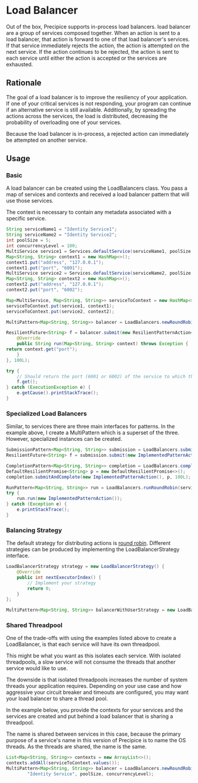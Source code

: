 # Load Balancer

Out of the box, Precipice supports in-process load balancers. load balancer are a group of services composed together. When an action is sent to a load balancer, that action is forward to one of that load balancer's services. If that service immediately rejects the action, the action is attempted on the next service. If the action continues to be rejected, the action is sent to each service until either the action is accepted or the services are exhausted.

## Rationale

The goal of a load balancer is to improve the resiliency of your application. If one of your critical services is not responding, your program can continue if an alternative service is still available. Additionally, by spreading the actions across the services, the load is distributed, decreasing the probability of overloading one of your services.

Because the load balancer is in-process, a rejected action can immediately be attempted on another service.

## Usage

### Basic

A load balancer can be created using the LoadBalancers class. You pass a map of services and contexts and received a load balancer pattern that will use those services.

The context is necessary to contain any metadata associated with a specific service. 

```java
String serviceName1 = "Identity Service1";
String serviceName2 = "Identity Service2";
int poolSize = 5;
int concurrencyLevel = 100;
MultiService service1 = Services.defaultService(serviceName1, poolSize, concurrencyLevel);
Map<String, String> context1 = new HashMap<>();
context1.put("address", "127.0.0.1");
context1.put("port", "6001");
MultiService service2 = Services.defaultService(serviceName2, poolSize, concurrencyLevel);
Map<String, String> context2 = new HashMap<>();
context2.put("address", "127.0.0.1");
context2.put("port", "6002");

Map<MultiService, Map<String, String>> serviceToContext = new HashMap<>();
serviceToContext.put(service1, context1);
serviceToContext.put(service2, context2);

MultiPattern<Map<String, String>> balancer = LoadBalancers.newRoundRobin(serviceToContext);

ResilientFuture<String> f = balancer.submit(new ResilientPatternAction<String, Map<String, String>>() {
    @Override
    public String run(Map<String, String> context) throws Exception {
return context.get("port");
    }
}, 100L);

try {
    // Should return the port (6001 or 6002) of the service to which the action was sent
    f.get();
} catch (ExecutionException e) {
    e.getCause().printStackTrace();
}
```

### Specialized Load Balancers

Similar, to services there are three main interfaces for patterns. In the example above, I create a MultiPattern which is a superset of the three. However, specialized instances can be created.

```java
SubmissionPattern<Map<String, String>> submission = LoadBalancers.submittingRoundRobin(serviceToContext);
ResilientFuture<String> f = submission.submit(new ImplementedPatternAction(), 100L);

CompletionPattern<Map<String, String>> completion = LoadBalancers.completingRoundRobin(serviceToContext);
DefaultResilientPromise<String> p = new DefaultResilientPromise<>();
completion.submitAndComplete(new ImplementedPatternAction(), p, 100L);

RunPattern<Map<String, String>> run = LoadBalancers.runRoundRobin(serviceToContext);
try {
    run.run(new ImplementedPatternAction());
} catch (Exception e) {
    e.printStackTrace();
}
```

### Balancing Strategy

The default strategy for distributing actions is [round robin](https://en.wikipedia.org/wiki/Round-robin_DNS).
Different strategies can be produced by implementing the LoadBalancerStrategy interface.

```java
LoadBalancerStrategy strategy = new LoadBalancerStrategy() {
    @Override
    public int nextExecutorIndex() {
        // Implement your strategy
        return 0;
    }
};

MultiPattern<Map<String, String>> balancerWithUserStrategy = new LoadBalancer<>(serviceToContext, strategy);
```

### Shared Threadpool

One of the trade-offs with using the examples listed above to create a LoadBalancer, is that each service will have its own threadpool.

This might be what you want as this isolates each service. With isolated threadpools, a slow service will not consume the threads that another service would like to use.

The downside is that isolated threadpools increases the number of system threads your application requires. Depending on your use case and how aggressive your circuit breaker and timeouts are configured, you may want your load balancer to share a thread pool.

In the example below, you provide the contexts for your services and the services are created and put behind a load balancer that is sharing a threadpool.

The name is shared between services in this case, because the primary purpose of a service's name in this version of Precipice is to name the OS threads. As the threads are shared, the name is the same.

```java
List<Map<String, String>> contexts = new ArrayList<>();
contexts.addAll(serviceToContext.values());
MultiPattern<Map<String, String>> balancer = LoadBalancers.newRoundRobinWithSharedPool(contexts,
        "Identity Service", poolSize, concurrencyLevel);
```